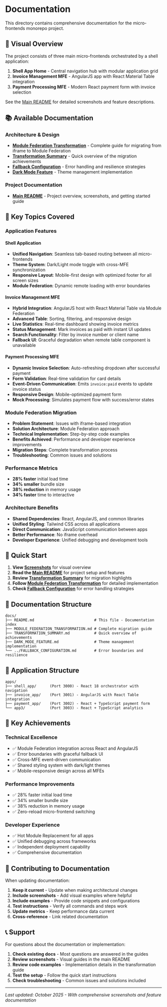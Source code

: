 # Documentation

This directory contains comprehensive documentation for the micro-frontends monorepo project.

## 🎨 Visual Overview

The project consists of three main micro-frontends orchestrated by a shell application:

1. **Shell App Home** - Central navigation hub with modular application grid
2. **Invoice Management MFE** - AngularJS app with React Material Table integration
3. **Payment Processing MFE** - Modern React payment form with invoice selection

See the [Main README](../README.md) for detailed screenshots and feature descriptions.

## 📚 Available Documentation

### Architecture & Design
- **[Module Federation Transformation](./MODULE_FEDERATION_TRANSFORMATION.md)** - Complete guide for migrating from iframe to Module Federation
- **[Transformation Summary](./TRANSFORMATION_SUMMARY.md)** - Quick overview of the migration achievements
- **[Fallback Configuration](../FALLBACK_CONFIGURATION.md)** - Error handling and resilience strategies
- **[Dark Mode Feature](./DARK_MODE_FEATURE.md)** - Theme management implementation

### Project Documentation
- **[Main README](../README.md)** - Project overview, screenshots, and getting started guide

## 🎯 Key Topics Covered

### Application Features

#### **Shell Application**
- **Unified Navigation**: Seamless tab-based routing between all micro-frontends
- **Theme System**: Dark/Light mode toggle with cross-MFE synchronization
- **Responsive Layout**: Mobile-first design with optimized footer for all screen sizes
- **Module Federation**: Dynamic remote loading with error boundaries

#### **Invoice Management MFE**
- **Hybrid Integration**: AngularJS host with React Material Table via Module Federation
- **Advanced Table**: Sorting, filtering, and responsive design
- **Live Statistics**: Real-time dashboard showing invoice metrics
- **Status Management**: Mark invoices as paid with instant UI updates
- **Search Functionality**: Filter by invoice number or client name
- **Fallback UI**: Graceful degradation when remote table component is unavailable

#### **Payment Processing MFE**
- **Dynamic Invoice Selection**: Auto-refreshing dropdown after successful payment
- **Form Validation**: Real-time validation for card details
- **Event-Driven Communication**: Emits `invoice:paid` events to update invoice status
- **Responsive Design**: Mobile-optimized payment form
- **Mock Processing**: Simulates payment flow with success/error states

### Module Federation Migration
- **Problem Statement**: Issues with iframe-based integration
- **Solution Architecture**: Module Federation approach
- **Technical Implementation**: Step-by-step code examples
- **Benefits Achieved**: Performance and developer experience improvements
- **Migration Steps**: Complete transformation process
- **Troubleshooting**: Common issues and solutions

### Performance Metrics
- **28% faster** initial load time
- **34% smaller** bundle size
- **38% reduction** in memory usage
- **34% faster** time to interactive

### Architecture Benefits
- **Shared Dependencies**: React, AngularJS, and common libraries
- **Unified Styling**: Tailwind CSS across all applications
- **Direct Communication**: JavaScript communication between apps
- **Better Performance**: No iframe overhead
- **Developer Experience**: Unified debugging and development tools

## 🚀 Quick Start

1. **View [Screenshots](../README.md#-application-screenshots)** for visual overview
2. **Read the [Main README](../README.md)** for project setup and features
3. **Review [Transformation Summary](./TRANSFORMATION_SUMMARY.md)** for migration highlights
4. **Follow [Module Federation Transformation](./MODULE_FEDERATION_TRANSFORMATION.md)** for detailed implementation
5. **Check [Fallback Configuration](../FALLBACK_CONFIGURATION.md)** for error handling strategies

## 📖 Documentation Structure

```
docs/
├── README.md                           # This file - Documentation index
├── MODULE_FEDERATION_TRANSFORMATION.md # Complete migration guide
├── TRANSFORMATION_SUMMARY.md           # Quick overview of achievements
├── DARK_MODE_FEATURE.md                # Theme management implementation
└── ../FALLBACK_CONFIGURATION.md        # Error boundaries and resilience
```

## 🎨 Application Structure

```
apps/
├── shell_app/      (Port 3000) - React 18 orchestrator with navigation
├── invoice_app/    (Port 3001) - AngularJS with React Table integration
├── payment_app/    (Port 3002) - React + TypeScript payment form
└── app3/           (Port 3003) - React + TypeScript analytics
```

## 🔑 Key Achievements

### **Technical Excellence**
- ✅ Module Federation integration across React and AngularJS
- ✅ Error boundaries with graceful fallback UI
- ✅ Cross-MFE event-driven communication
- ✅ Shared styling system with dark/light themes
- ✅ Mobile-responsive design across all MFEs

### **Performance Improvements**
- ✅ 28% faster initial load time
- ✅ 34% smaller bundle size
- ✅ 38% reduction in memory usage
- ✅ Zero-reload micro-frontend switching

### **Developer Experience**
- ✅ Hot Module Replacement for all apps
- ✅ Unified debugging across frameworks
- ✅ Independent deployment capability
- ✅ Comprehensive documentation

## 🤝 Contributing to Documentation

When updating documentation:

1. **Keep it current** - Update when making architectural changes
2. **Include screenshots** - Add visual examples where helpful
3. **Include examples** - Provide code snippets and configurations
4. **Test instructions** - Verify all commands and steps work
5. **Update metrics** - Keep performance data current
6. **Cross-reference** - Link related documentation

## 📞 Support

For questions about the documentation or implementation:

1. **Check existing docs** - Most questions are answered in the guides
2. **Review screenshots** - Visual guides in the main README
3. **Review code examples** - Implementation details in the transformation guide
4. **Test the setup** - Follow the quick start instructions
5. **Check troubleshooting** - Common issues and solutions included

---

*Last updated: October 2025 - With comprehensive screenshots and feature documentation*
